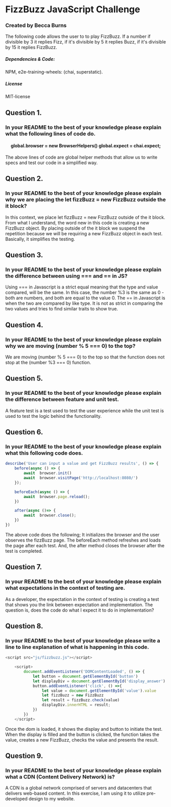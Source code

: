 <h1> FizzBuzz JavaScript Challenge</h1> 
<h3>Created by Becca Burns</h3>

The following code allows the user to to play FizzBuzz. If a number if divisible by 3 it replies Fizz, if it's divisible by 5 it replies Buzz, if it's divisible by 15 it replies FizzBuzz.

<h5>Dependencies & Code:</h5>
NPM, e2e-training-wheels: (chai, superstatic).

<h5>License</h5>
MIT-license




<h2>Question 1.</h2> 
<h3>In your README to the best of your knowledge please explain what the following lines of code do.</h3>

<h4><center>global.browser = new BrowserHelpers()
global.expect = chai.expect;</center></h4>

The above lines of code are global helper methods that allow us to write specs and test our code in a simplified way.

<h2>Question 2.</h2>  
<h3>In your README to the best of your knowledge please explain why we are placing the let fizzBuzz = new FizzBuzz outside the it block?</h3>

In this context, we place let fizzBuzz = new FizzBuzz outside of the it block. From what I understand, the word new in this code is creating a new FizzBuzz object. By placing outside of the it block we suspend the repetition because we will be requiring a new FizzBuzz object in each test. Basically, it simplifies the testing.

<h2>Question 3.</h2>
<h3>In your README to the best of your knowledge please explain the difference between using === and == in JS?</h3>

Using === in Javascript is a strict equal meaning that the type and value compared, will be the same. In this case, the number %3 is the same as 0 - both are numbers, and both are equal to the value 0. The == in Javascript is when the two are compared by like type. It is not as strict in comparing the two values and tries to find similar traits to show true.

<h2>Question 4.</h2>
<h3>In your README to the best of your knowledge please explain why we are moving (number % 5 === 0) to the top?</h3>

We are moving (number % 5 === 0) to the top so that the function does not stop at the (number %3 === 0) function.

<h2>Question 5.</h2>
<h3>In your README to the best of your knowledge please explain the difference between feature and unit test.</h3>

A feature test is a test used to test the user experience while the unit test is used to test the logic behind the functionality.

<h2>Question 6.</h2> 
<h3>In your README to the best of your knowledge please explain what this following code does.</h3>

```js
describe('User can input a value and get FizzBuzz results', () => {
    before(async () => {
        await  browser.init()
        await  browser.visitPage('http://localhost:8080/')
    });

    beforeEach(async () => {
        await  browser.page.reload();
    })

    after(async ()=> {
        await  browser.close();
    })
})
```
The above code does the following;
It initializes the browser and the user observes the fizzBuzz page. The beforeEach method refreshes and loads the page after each test. And, the after method closes the browser after the test is completed.

<h2>Question 7.</h2>  
<h3>In your README to the best of your knowledge please explain what expectations in the context of testing are.</h3>

As a developer, the expectation in the context of testing is creating a test that shows you the link between expectation and implementation. The question is, does the code do what I expect it to do in implementation?

<h2>Question 8.</h2>  
<h3>In your README to the best of your knowledge please write a line to line explanation of what is happening in this code.</h3>

```js
<script src="js/fizzbuzz.js"></script>

    <script>
        document.addEventListener('DOMContentLoaded', () => {
            let button = document.getElementById('button')
            let displayDiv = document.getElementById('display_answer')
            button.addEventListener('click', () =>{
                let value = document.getElementById('value').value
                let fizzBuzz = new FizzBuzz
                let result = fizzBuzz.check(value)
                displayDiv.innerHTML = result;
            })
        })
    </script>
```

Once the dom is loaded, it shows the display and button to initiate the test. When the display is filled and the button is clicked, the function takes the value, creates a new FizzBuzz, checks the value and presents the result.

<h2>Question 9.</h2>  
<h3>In your README to the best of your knowledge please explain what a CDN (Content Delivery Network) is?</h3>

A CDN is a global network comprised of servers and datacenters that delivers web-based content. In this exercise, I am using it to utilize pre-developed design to my website.